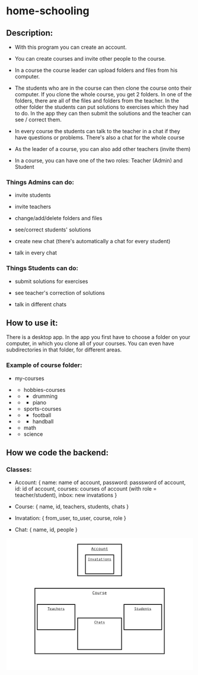 # home-schooling

## Description:

- With this program you can create an account.
- You can create courses and invite other people to the course.
- In a course the course leader can upload folders and files from his computer.
- The students who are in the course can then clone the course onto their computer.
  If you clone the whole course, you get 2 folders. In one of the folders, there are all of the
  files and folders from the teacher. In the other folder the students can put solutions to exercises
  which they had to do. In the app they can then submit the solutions and the teacher can see / correct
  them.
- In every course the students can  talk to the teacher in a chat if they have questions or problems.
  There's also a chat for the whole course

- As the leader of a course, you can also add other teachers (invite them)

- In a course, you can have one of the two roles: Teacher (Admin) and Student

### Things Admins can do:

- invite students

- invite teachers

- change/add/delete folders and files

- see/correct students' solutions

- create new chat (there's automatically a chat for every student)

- talk in every chat

### Things Students can do:

- submit solutions for exercises

- see teacher's correction of solutions

- talk in different chats

## How to use it:

There is a desktop app. In the app you first have to choose a folder on your computer, in which you
clone all of your courses. You can even have subdirectories in that folder, for different areas.

### Example of course folder:

- my-courses

- - hobbies-courses

- - - drumming

- - - piano

- - sports-courses

- - - football

- - - handball

- - math

- - science



## How we code the backend:

### Classes:

- Account: {
    name: name of account,
    password: passsword of account,
    id: id of account,
    courses: courses of account (with role = teacher/student),
    inbox: new invatations
}

- Course: {
    name,
    id,
    teachers,
    students,
    chats
}

- Invatation: {
    from_user,
    to_user,
    course,
    role
}

- Chat: {
    name,
    id,
    people
}

![classes-diagram](diagram.png)
